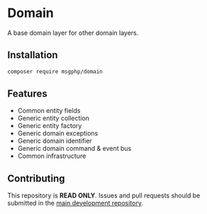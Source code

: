 # Domain

A base domain layer for other domain layers.

## Installation

```bash
composer require msgphp/domain
```

## Features

- Common entity fields
- Generic entity collection
- Generic entity factory
- Generic domain exceptions
- Generic domain identifier
- Generic domain command & event bus
- Common infrastructure

## Contributing

This repository is **READ ONLY**. Issues and pull requests should be submitted in the [main development repository](https://github.com/msgphp/msgphp).
